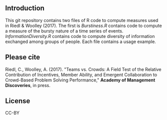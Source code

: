 ## Introduction

This git repository contains two files of R code to compute measures used in Riedl & Woolley (2017). The first is *Burstiness.R* contains code to compute a measure of the bursty nature of a time series of events. *InformationDiversity.R* contains code to compute diversity of information exchanged among groups of people.
Each file contains a usage example.

## Please cite

Riedl, C., Woolley, A. (2017). "Teams vs. Crowds: A Field Test of the Relative Contribution of Incentives, Member Ability, and Emergent Collaboration to Crowd-Based Problem Solving Performance," **Academy of Management Discoveries**, in press.

## License

CC-BY
